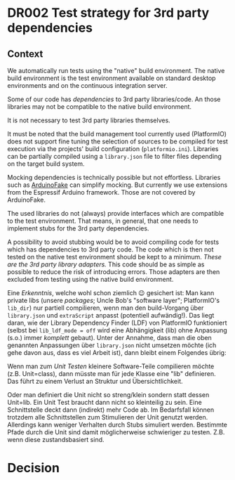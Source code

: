 DR002 Test strategy for 3rd party dependencies
==============================================

Context
-------

We automatically run tests using the "native" build environment.
The native build environment is the test environment available on standard desktop environments 
and on the continuous integration server.

Some of our code has *dependencies* to 3rd party libraries/code.
An those libraries may not be compatible to the native build environment.

It is not necessary to test 3rd party libraries themselves.

It must be noted that the build management tool currently used (PlatformIO) does not 
support fine tuning the selection of sources to be compiled for test execution via the projects'
build configuration (`platformio.ini`).
Libraries can be partially compiled using a `library.json` file to filter files depending on 
the target build system.

Mocking dependencies is technically possible but not effortless.
Libraries such as [ArduinoFake][] can simplify mocking.
But currently we use extensions from the Espressif Arduino framework.
Those are not covered by ArduinoFake.

The used libraries do not (always) provide interfaces which are compatible to the test 
environment.
That means, in general, that one needs to implement stubs for the 3rd party dependencies.

A possibility to avoid stubbing would be to avoid compiling code for tests which has 
dependencies to 3rd party code.
The code which is then not tested on the native test environment should be kept to 
a minimum.
*These are the 3rd party library adapters.*
This code should be as simple as possible to reduce the risk of introducing errors.
Those adapters are then excluded from testing using the native build environment.

[ArduinoFake]: https://github.com/FabioBatSilva/ArduinoFake/ "a simple mocking framework for Arduino"

Eine *Erkenntnis*, welche wohl schon ziemlich 😉 gesichert ist: Man kann private libs (unsere _packages_; Uncle Bob's "software layer"; PlatformIO's `lib_dir`) nur partiell compilieren, wenn man den build-Vorgang über `library.json` und `extraScript` anpasst (potentiell aufwändig!). Das liegt daran, wie der Library Dependency Finder (LDF) von PlatformIO funktioniert (selbst bei `lib_ldf_mode = off` wird eine Abhängigkeit (lib) ohne Anpassung (s.o.) immer _komplett_ gebaut). Unter der Annahme, dass man die oben genannten Anpassungen über `library.json` nicht umsetzen möchte (ich gehe davon aus, dass es viel Arbeit ist), dann bleibt einem Folgendes übrig:

Wenn man zum *Unit Testen* kleinere Software-Teile compilieren möchte (z.B. Unit=class), dann müsste man für jede Klasse eine "lib" definieren. Das führt zu einem Verlust an Struktur und Übersichtlichkeit.

Oder man definiert die Unit nicht so streng/klein sondern statt dessen Unit=lib. Ein Unit Test braucht dann nicht so kleinteilig zu sein. Eine Schnittstelle deckt dann (indirekt) mehr Code ab. Im Bedarfsfall können trotzdem alle Schnittstellen zum Stimulieren der Unit genutzt werden. Allerdings kann weniger Verhalten durch Stubs simuliert werden. Bestimmte Pfade durch die Unit sind damit möglicherweise schwieriger zu testen. Z.B. wenn diese zustandsbasiert sind.

Decision
========
